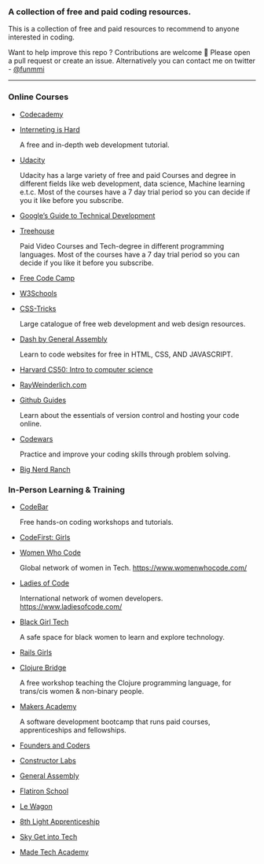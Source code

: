 ### A collection of free and paid coding resources.

This is a collection of free and paid resources to recommend to anyone interested in coding.

Want to help improve this repo ? Contributions are welcome 🙂
Please open a pull request or create an issue. Alternatively you can contact me on twitter - [@funmmi](https://twitter.com/funmmi)

----

### Online Courses

- [Codecademy](https://www.codecademy.com/)

- [Interneting is Hard](https://internetingishard.com/)

  A free and in-depth web development tutorial.

- [Udacity](https://eu.udacity.com/)

  Udacity has a large variety of free and paid Courses and degree in different fields like web development, data science,       Machine learning e.t.c. Most of the courses have a 7 day trial period so you can decide if you it like before you subscribe.

- [Google’s Guide to Technical Development](https://techdevguide.withgoogle.com/)

- [Treehouse](https://teamtreehouse.com/tracks)

  Paid Video Courses and Tech-degree in different programming languages. Most of the courses have a 7 day trial period so you   can decide if you like it before you subscribe.

- [Free Code Camp](https://www.freecodecamp.org/)

- [W3Schools](https://www.w3schools.com/)

- [CSS-Tricks](https://css-tricks.com/)

   Large catalogue of free web development and web design resources.
   
- [Dash by General Assembly](https://dash.generalassemb.ly/)

  Learn to code websites for free in HTML, CSS, AND JAVASCRIPT.

- [Harvard CS50: Intro to computer science](https://online-learning.harvard.edu/course/cs50-introduction-computer-science)

- [RayWeinderlich.com](https://www.raywenderlich.com/)

- [Github Guides](https://guides.github.com/activities/hello-world/)

  Learn about the essentials of version control and hosting your code online.

- [Codewars](https://www.codewars.com/)

  Practice and improve your coding skills through problem solving.

- [Big Nerd Ranch](https://www.bignerdranch.com/bootcamps/)



### In-Person Learning & Training

- [CodeBar](https://codebar.io/)

  Free hands-on coding workshops and tutorials.

- [CodeFirst: Girls](https://www.codefirstgirls.org.uk/)

- [Women Who Code](https://www.meetup.com/Women-Who-Code-London/events/)

  Global network of women in Tech. https://www.womenwhocode.com/

- [Ladies of Code](https://www.meetup.com/Ladies-of-Code-UK/)

  International network of women developers. https://www.ladiesofcode.com/

- [Black Girl Tech](https://home.blackgirl.tech/)

  A safe space for black women to learn and explore technology.

- [Rails Girls](http://railsgirls.com/)

- [Clojure Bridge](https://clojurebridgelondon.github.io/)
  
  A free workshop teaching the Clojure programming language, for trans/cis women & non-binary people.
  
- [Makers Academy](https://makers.tech/)

  A software development bootcamp that runs paid courses, apprenticeships and fellowships.

- [Founders and Coders](https://foundersandcoders.com/)

- [Constructor Labs](https://www.constructorlabs.com/)

- [General Assembly](https://generalassemb.ly/)

- [Flatiron School](https://flatironschool.com/)

- [Le Wagon](https://www.lewagon.com/)

- [8th Light Apprenticeship](https://8thlight.com/apprenticeship/)

- [Sky Get into Tech](http://getintotech.sky.com/)

- [Made Tech Academy](https://www.madetech.com/careers/academy)
